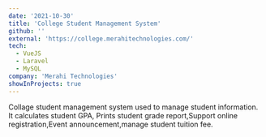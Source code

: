 ```yaml
---
date: '2021-10-30'
title: 'College Student Management System'
github: ''
external: 'https://college.merahitechnologies.com/'
tech:
  - VueJS
  - Laravel
  - MySQL
company: 'Merahi Technologies'
showInProjects: true
---
```


Collage student management system used to manage student information. It calculates student GPA, Prints student grade report,Support online registration,Event announcement,manage student tuition fee.
